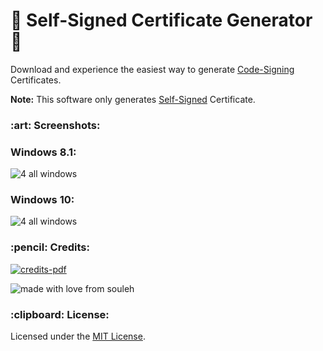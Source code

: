 # :rocket: Self-Signed Certificate Generator :microscope:

Download and experience the easiest way to generate <a href="https://en.wikipedia.org/wiki/Code_signing">Code-Signing</a> Certificates. 

<strong>Note:</strong> This software only generates <a href="https://en.wikipedia.org/wiki/Self-signed_certificate">Self-Signed</a> Certificate.

<h3>:art: Screenshots: </h3>

<h3>Windows 8.1:</h3>

![4 all windows](https://user-images.githubusercontent.com/39525716/51493745-4807eb80-1ddc-11e9-97fb-1ca68ac941c0.png)

<h3>Windows 10:</h3>

![4 all windows](https://user-images.githubusercontent.com/39525716/51493916-cebcc880-1ddc-11e9-8825-a2740f2c86ae.png)

<h3>:pencil: Credits:</h3>

<a href="https://github.com/soulehshaikh99/self-signed-certificate-generator/blob/master/Credits.pdf">![credits-pdf](https://user-images.githubusercontent.com/39525716/51500353-a8eeee00-1df3-11e9-81f4-9b6821f617ff.png)</a>

![made with love from souleh](https://user-images.githubusercontent.com/39525716/51479571-a3be7e80-1db4-11e9-95ef-2f6ac0b43a3e.gif)

<h3>:clipboard: License:</h3>
Licensed under the <a href="https://github.com/soulehshaikh99/self-signed-certificate-generator/blob/master/LICENSE">MIT License</a>.
